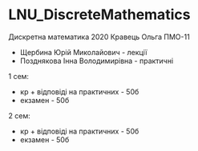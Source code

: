 # LNU_DiscreteMathematics
Дискретна математика 2020 Кравець Ольга ПМО-11

- Щербина Юрій Миколайович - лекції
- Позднякова Інна Володимирівна - практичні

1 сем:
  - кр + відповіді на практичних - 50б
  - екзамен - 50б

2 сем:
  - кр + відповіді на практичних - 50б
  - екзамен - 50б
